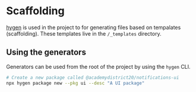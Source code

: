 # Scaffolding

[hygen](https://www.hygen.io/) is used in the project to for generating files based on tempalates (scaffolding). These templates live in the `/_templates` directory.

## Using the generators

Generators can be used from the root of the project by using the `hygen` CLI.

```bash
# Create a new package called @academydistrict20/notifications-ui
npx hygen package new --pkg ui --desc "A UI package"
```
